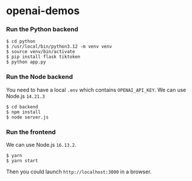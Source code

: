 # openai-demos

### Run the Python backend

```
$ cd python
$ /usr/local/bin/python3.12 -m venv venv
$ source venv/bin/activate
$ pip install flask tiktoken
$ python app.py
```

### Run the Node backend

You need to have a local `.env` which contains `OPENAI_API_KEY`. We can use Node.js `14.21.3`

```
$ cd backend
$ npm install
$ node server.js
```

### Run the frontend

We can use Node.js `16.13.2`.

```
$ yarn
$ yarn start
```

Then you could launch `http://localhost:3000` in a browser.
